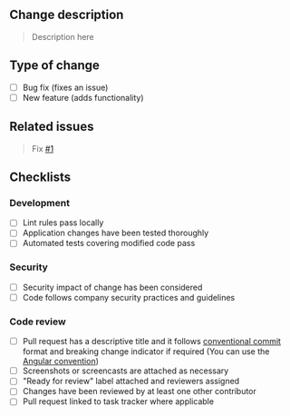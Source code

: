## Change description

> Description here

## Type of change
- [ ] Bug fix (fixes an issue)
- [ ] New feature (adds functionality)

## Related issues

> Fix [#1]()

## Checklists

### Development

- [ ] Lint rules pass locally
- [ ] Application changes have been tested thoroughly
- [ ] Automated tests covering modified code pass

### Security

- [ ] Security impact of change has been considered
- [ ] Code follows company security practices and guidelines

### Code review

- [ ] Pull request has a descriptive title and it follows [conventional commit](https://www.conventionalcommits.org/en/v1.0.0/) format and breaking change indicator if required (You can use the [Angular convention](https://github.com/angular/angular/blob/22b96b9/CONTRIBUTING.md#type))
- [ ] Screenshots or screencasts are attached as necessary
- [ ] "Ready for review" label attached and reviewers assigned
- [ ] Changes have been reviewed by at least one other contributor
- [ ] Pull request linked to task tracker where applicable
